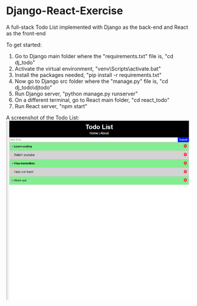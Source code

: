 # Django-React-Exercise
A full-stack Todo List implemented with Django as the back-end and React as the front-end

To get started:
1. Go to Django main folder where the "requirements.txt" file is, "cd dj_todo"
2. Activate the virtual environment, "venv\Scripts\activate.bat"
3. Install the packages needed, "pip install -r requirements.txt"
4. Now go to Django src folder where the "manage.py" file is, "cd dj_todo\djtodo"
5. Run Django server, "python manage.py runserver"
6. On a different terminal, go to React main folder, "cd react_todo"
7. Run React server, "npm start"

A screenshot of the Todo List:
![](react_todo/screenshots/todo_home.png)
